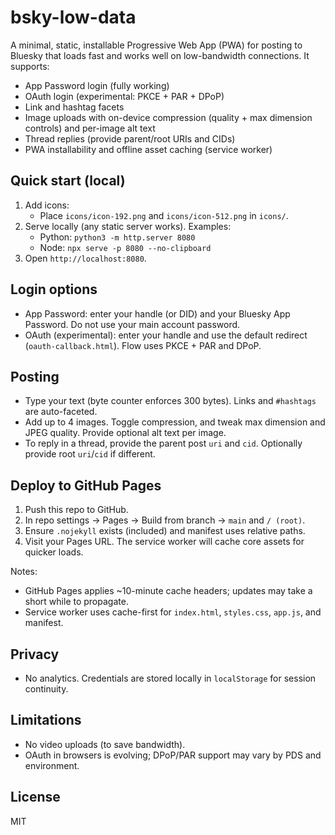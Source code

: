 # bsky-low-data

A minimal, static, installable Progressive Web App (PWA) for posting to Bluesky that loads fast and works well on low-bandwidth connections. It supports:

- App Password login (fully working)
- OAuth login (experimental: PKCE + PAR + DPoP)
- Link and hashtag facets
- Image uploads with on-device compression (quality + max dimension controls) and per-image alt text
- Thread replies (provide parent/root URIs and CIDs)
- PWA installability and offline asset caching (service worker)

## Quick start (local)

1. Add icons:
   - Place `icons/icon-192.png` and `icons/icon-512.png` in `icons/`.
2. Serve locally (any static server works). Examples:
   - Python: `python3 -m http.server 8080`
   - Node: `npx serve -p 8080 --no-clipboard`
3. Open `http://localhost:8080`.

## Login options

- App Password: enter your handle (or DID) and your Bluesky App Password. Do not use your main account password.
- OAuth (experimental): enter your handle and use the default redirect (`oauth-callback.html`). Flow uses PKCE + PAR and DPoP.

## Posting

- Type your text (byte counter enforces 300 bytes). Links and `#hashtags` are auto-faceted.
- Add up to 4 images. Toggle compression, and tweak max dimension and JPEG quality. Provide optional alt text per image.
- To reply in a thread, provide the parent post `uri` and `cid`. Optionally provide root `uri`/`cid` if different.

## Deploy to GitHub Pages

1. Push this repo to GitHub.
2. In repo settings → Pages → Build from branch → `main` and `/ (root)`.
3. Ensure `.nojekyll` exists (included) and manifest uses relative paths.
4. Visit your Pages URL. The service worker will cache core assets for quicker loads.

Notes:
- GitHub Pages applies ~10-minute cache headers; updates may take a short while to propagate.
- Service worker uses cache-first for `index.html`, `styles.css`, `app.js`, and manifest.

## Privacy

- No analytics. Credentials are stored locally in `localStorage` for session continuity.

## Limitations

- No video uploads (to save bandwidth).
- OAuth in browsers is evolving; DPoP/PAR support may vary by PDS and environment.

## License

MIT
